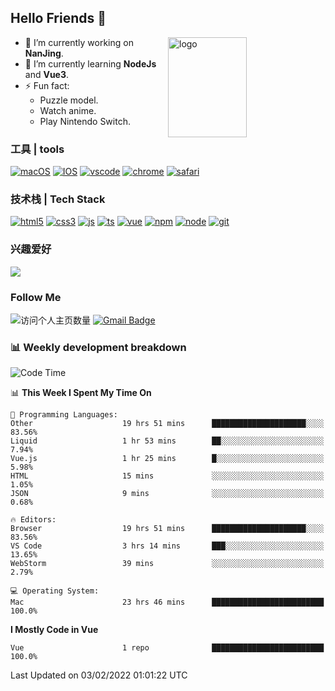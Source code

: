 ## Hello Friends 👋

<img src="https://github-readme-stats.vercel.app/api?username=Eugeniocode&show_icons=true&theme=vue" alt="logo" height="160" align="right" width="50%" />

- 🔭 I’m currently working on **NanJing**.
- 🌱 I’m currently learning **NodeJs** and **Vue3**.
- ⚡ Fun fact: 
  - Puzzle model.
  - Watch anime.
  - Play Nintendo Switch.



### 工具 | tools

[![macOS](https://img.shields.io/badge/PC-Macbookpro-success?style=flat-square&logo=apple&logoColor=ffffff)]()
[![IOS](https://img.shields.io/badge/MOBILE-iPhone-ff69b4?style=flat-square&logo=apple&logoColor=ffffff)]()
[![vscode](https://img.shields.io/badge/IED-Visual%20Studio%20Code-blue?style=flat-square&logo=visualstudiocode&logoColor=ffffff)]()
[![chrome](https://img.shields.io/badge/BROWSER-Chrome-orange?style=flat-square&logo=googlechrome&logoColor=ffffff)]()
[![safari](https://img.shields.io/badge/BROWSER-Safari-yellow?style=flat-square&logo=safari&logoColor=ffffff)]()

### 技术栈 | Tech Stack
[![html5](https://img.shields.io/badge/-HTML5-F16528?style=flat-square&logo=html5&logoColor=ffffff)]()
[![css3](https://img.shields.io/badge/-CSS3-3699D5?style=flat-square&logo=css3&logoColor=ffffff)]()
[![js](https://img.shields.io/badge/-Javascript-F0DA50?style=flat-square&logo=javascript&logoColor=ffffff)]()
[![ts](https://img.shields.io/badge/-Typescript-083061?style=flat-square&logo=typescript&logoColor=ffffff)]()
[![vue](https://img.shields.io/badge/-Vue.js-3DB784?style=flat-square&logo=vuedotjs&logoColor=ffffff)]()
[![npm](https://img.shields.io/badge/-NPM-CD3939?style=flat-square&logo=npm&logoColor=ffffff)]()
[![node](https://img.shields.io/badge/-Node.js-80BD00?style=flat-square&logo=nodedotjs&logoColor=ffffff)]()
[![git](https://img.shields.io/badge/-Git-F05133?style=flat-square&logo=git&logoColor=ffffff)]()

### 兴趣爱好

![](https://img.shields.io/badge/-Nintendo%20Switch-e60012?style=flat-square&logo=nintendo%20switch&logoColor=ffffff)

### Follow Me
![访问个人主页数量](https://komarev.com/ghpvc/?username=Eugeniocode&color=blue)
[![Gmail Badge](https://img.shields.io/badge/mail-eugeniocode@yeah.net-blue?style=flat&logo=Gmail&logoColor=white&link=mailto:eugeniocode@yeah.net)](mailto:eugeniocode@yeah.net)


### 📊 Weekly development breakdown
<!--START_SECTION:waka-->
![Code Time](http://img.shields.io/badge/Code%20Time-42%20hrs%2011%20mins-blue)

📊 **This Week I Spent My Time On** 

```text
💬 Programming Languages: 
Other                    19 hrs 51 mins      █████████████████████░░░░   83.56% 
Liquid                   1 hr 53 mins        ██░░░░░░░░░░░░░░░░░░░░░░░   7.94% 
Vue.js                   1 hr 25 mins        █░░░░░░░░░░░░░░░░░░░░░░░░   5.98% 
HTML                     15 mins             ░░░░░░░░░░░░░░░░░░░░░░░░░   1.05% 
JSON                     9 mins              ░░░░░░░░░░░░░░░░░░░░░░░░░   0.68%

🔥 Editors: 
Browser                  19 hrs 51 mins      █████████████████████░░░░   83.56% 
VS Code                  3 hrs 14 mins       ███░░░░░░░░░░░░░░░░░░░░░░   13.65% 
WebStorm                 39 mins             ░░░░░░░░░░░░░░░░░░░░░░░░░   2.79%

💻 Operating System: 
Mac                      23 hrs 46 mins      █████████████████████████   100.0%

```

**I Mostly Code in Vue** 

```text
Vue                      1 repo              █████████████████████████   100.0%

```



 Last Updated on 03/02/2022 01:01:22 UTC
<!--END_SECTION:waka-->


